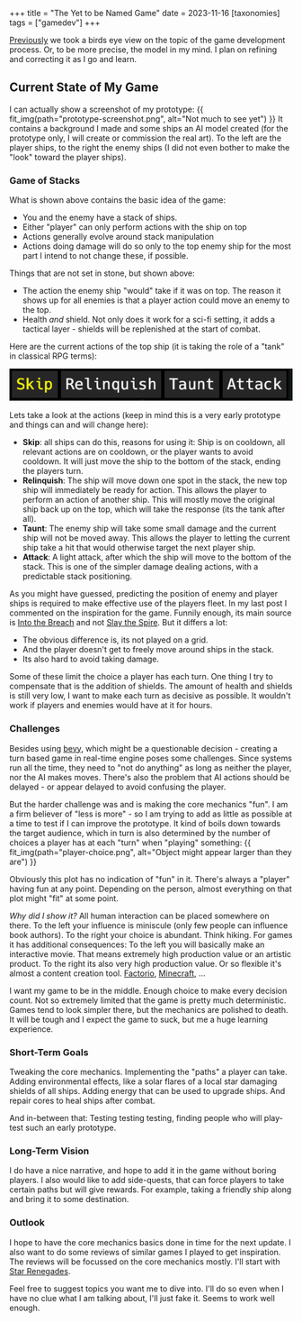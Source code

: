 +++
title = "The Yet to be Named Game"
date = 2023-11-16
[taxonomies]
tags = ["gamedev"]
+++

[Previously](@game-dev-process/index.md) we took a birds eye view on the topic of the game development process.
Or, to be more precise, the model in my mind. I plan on refining and correcting it as I go and learn.

## Current State of My Game
I can actually show a screenshot of my prototype:
{{ fit_img(path="prototype-screenshot.png", alt="Not much to see yet") }}
It contains a background I made and some ships an AI model created (for the prototype only, I will create or commission the real art). To the left are the player ships, to the right the enemy ships (I did not even bother to make the "look" toward the player ships).

### Game of Stacks
What is shown above contains the basic idea of the game: 
* You and the enemy have a stack of ships. 
* Either "player" can only perform actions with the ship on top
* Actions generally evolve around stack manipulation
* Actions doing damage will do so only to the top enemy ship for the most part
I intend to not change these, if possible. 

Things that are not set in stone, but shown above:
* The action the enemy ship "would" take if it was on top. The reason it shows up for all enemies is that a player action could move an enemy to the top.
* Health *and* shield. Not only does it work for a sci-fi setting, it adds a tactical layer - shields will be replenished at the start of combat.

Here are the current actions of the top ship (it is taking the role of a "tank" in classical RPG terms):

![Example Actions](actions.png)

Lets take a look at the actions (keep in mind this is a very early prototype and things can and will change here):
* **Skip**: all ships can do this, reasons for using it: Ship is on cooldown, all relevant actions are on cooldown, or the player wants to avoid cooldown. It will just move the ship to the bottom of the stack, ending the players turn.
* **Relinquish**: The ship will move down one spot in the stack, the new top ship will immediately be ready for action. This allows the player to perform an action of another ship. This will mostly move the original ship back up on the top, which will take the response (its the tank after all).
* **Taunt**: The enemy ship will take some small damage and the current ship will not be moved away. This allows the player to letting the current ship take a hit that would otherwise target the next player ship.
* **Attack**: A light attack, after which the ship will move to the bottom of the stack. This is one of the simpler damage dealing actions, with a predictable stack positioning.

As you might have guessed, predicting the position of enemy and player ships is required to make effective use of the players fleet. In my last post I commented on the inspiration for the game. Funnily enough, its main source is [Into the Breach](https://store.steampowered.com/app/590380/Into_the_Breach/) and not [Slay the Spire](https://store.steampowered.com/app/646570/Slay_the_Spire/). But it differs a lot: 
* The obvious difference is, its not played on a grid. 
* And the player doesn't get to freely move around ships in the stack. 
* Its also hard to avoid taking damage.

Some of these limit the choice a player has each turn. One thing I try to compensate that is the addition of shields. The amount of health and shields is still very low, I want to make each turn as decisive as possible. It wouldn't work if players and enemies would have at it for hours.

### Challenges
Besides using [bevy](https://bevyengine.org/), which might be a questionable decision - creating a turn based game in real-time engine poses some challenges.
Since systems run all the time, they need to "not do anything" as long as neither the player, nor the AI makes moves. There's also the problem that AI actions should be delayed - or appear delayed to avoid confusing the player.

But the harder challenge was and is making the core mechanics "fun". I am a firm believer of "less is more" - so I am trying to add as little as possible at a time to test if I can improve the prototype. It kind of boils down towards the target audience, which in turn is also determined by the number of choices a player has at each "turn" when "playing" something:
{{ fit_img(path="player-choice.png", alt="Object might appear larger than they are") }}

Obviously this plot has no indication of "fun" in it. There's always a "player" having fun at any point. Depending on the person, almost everything on that plot might "fit" at some point.

*Why did I show it?*
All human interaction can be placed somewhere on there. To the left your influence is miniscule (only few people can influence book authors). To the right your choice is abundant. Think hiking. For games it has additional consequences: To the left you will basically make an interactive movie. That means extremely high production value or an artistic product. To the right its also very high production value. Or so flexible it's almost a content creation tool. [Factorio](https://www.factorio.com/), [Minecraft](https://www.minecraft.net/), ...

I want my game to be in the middle. Enough choice to make every decision count. Not so extremely limited that the game is pretty much deterministic. Games tend to look simpler there, but the mechanics are polished to death. It will be tough and I expect the game to suck, but me a huge learning experience.

### Short-Term Goals
Tweaking the core mechanics. Implementing the "paths" a player can take. Adding environmental effects, like a solar flares of a local star damaging shields of all ships. Adding energy that can be used to upgrade ships. And repair cores to heal ships after combat.

And in-between that: Testing testing testing, finding people who will play-test such an early prototype.

### Long-Term Vision
I do have a nice narrative, and hope to add it in the game without boring players. I also would like to add side-quests, that can force players to take certain paths but will give rewards. For example, taking a friendly ship along and bring it to some destination.

### Outlook
I hope to have the core mechanics basics done in time for the next update. I also want to do some reviews of similar games I played to get inspiration. The reviews will be focussed on the core mechanics mostly. I'll start with [Star Renegades](https://store.steampowered.com/app/651670/Star_Renegades/).

Feel free to suggest topics you want me to dive into. I'll do so even when I have no clue what I am talking about, I'll just fake it. Seems to work well enough.
